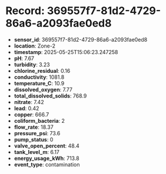 # Record: 369557f7-81d2-4729-86a6-a2093fae0ed8

- **sensor_id**: 369557f7-81d2-4729-86a6-a2093fae0ed8
- **location**: Zone-2
- **timestamp**: 2025-05-25T15:06:23.247258
- **pH**: 7.67
- **turbidity**: 3.23
- **chlorine_residual**: 0.16
- **conductivity**: 1081.8
- **temperature_C**: 10.9
- **dissolved_oxygen**: 7.77
- **total_dissolved_solids**: 768.9
- **nitrate**: 7.42
- **lead**: 0.42
- **copper**: 666.7
- **coliform_bacteria**: 2
- **flow_rate**: 18.37
- **pressure_psi**: 73.6
- **pump_status**: 0
- **valve_open_percent**: 48.4
- **tank_level_m**: 6.17
- **energy_usage_kWh**: 713.8
- **event_type**: contamination